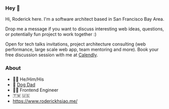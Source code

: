 ### Hey 👋

Hi, Roderick here. I'm a software architect based in San Francisco Bay Area.

Drop me a message if you want to discuss interesting web ideas, questions, or potentially fun project to work together :)

Open for tech talks invitations, project architecture consulting (web performance, large scale web app, team mentoring and more). 
Book your free discussion session with me at [Calendly](https://calendly.com/roderickhsiao/30-mins).


### About
- 🙍‍♂️ He/Him/His
- 🐶 [Dog Dad](Taz) 
- 👨‍💻 Frontend Engineer
- 🇹🇼 🇺🇸
- https://www.roderickhsiao.me/

[Taz]: https://www.instagram.com/taztazthebulldog/
